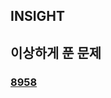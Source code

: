 ## INSIGHT

## 이상하게 푼 문제
### [8958](https://github.com/lxxhanx/study/blob/main/codetest/boj/1_bronze/8958.py)
